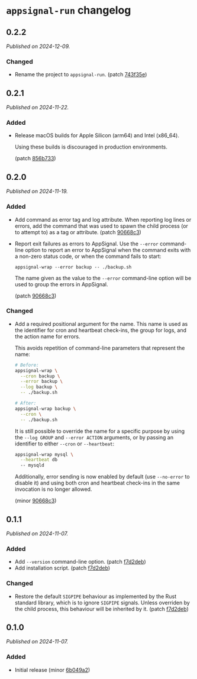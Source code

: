 # `appsignal-run` changelog

## 0.2.2

_Published on 2024-12-09._

### Changed

- Rename the project to `appsignal-run`. (patch [743f35e](https://github.com/appsignal/appsignal-run/commit/743f35e9479c911432adc921eeacfeeddd0815f6))

## 0.2.1

_Published on 2024-11-22._

### Added

- Release macOS builds for Apple Silicon (arm64) and Intel (x86_64).

  Using these builds is discouraged in production environments.

  (patch [856b733](https://github.com/appsignal/appsignal-wrap/commit/856b7339f1b9a5cde85d41ad9bb1ffde99b27357))

## 0.2.0

_Published on 2024-11-19._

### Added

- Add command as error tag and log attribute. When reporting log lines or errors, add the command that was used to spawn the child process (or to attempt to) as a tag or attribute. (patch [90668c3](https://github.com/appsignal/appsignal-wrap/commit/90668c315f3736f75f99028b66e7814429064933))
- Report exit failures as errors to AppSignal. Use the `--error` command-line option to report an error to AppSignal when the command exits with a non-zero status code, or when the command fails to start:

  ```
  appsignal-wrap --error backup -- ./backup.sh
  ```

  The name given as the value to the `--error` command-line option will be used to group the errors in AppSignal.

  (patch [90668c3](https://github.com/appsignal/appsignal-wrap/commit/90668c315f3736f75f99028b66e7814429064933))

### Changed

- Add a required positional argument for the name. This name is used as the identifier for cron and heartbeat check-ins, the group for logs, and the action name for errors.

  This avoids repetition of command-line parameters that represent the name:

  ```sh
  # Before:
  appsignal-wrap \
    --cron backup \
    --error backup \
    --log backup \
    -- ./backup.sh

  # After:
  appsignal-wrap backup \
    --cron \
    -- ./backup.sh
  ```

  It is still possible to override the name for a specific purpose by using the `--log GROUP` and `--error ACTION` arguments, or by passing an identifier to either `--cron` or `--heartbeat`:

  ```sh
  appsignal-wrap mysql \
    --heartbeat db
    -- mysqld
  ```

  Additionally, error sending is now enabled by default (use `--no-error` to disable it) and using both cron and heartbeat check-ins in the same invocation is no longer allowed.

  (minor [90668c3](https://github.com/appsignal/appsignal-wrap/commit/90668c315f3736f75f99028b66e7814429064933))

## 0.1.1

_Published on 2024-11-07._

### Added

- Add `--version` command-line option. (patch [f7d2deb](https://github.com/appsignal/appsignal-wrap/commit/f7d2deb8033c26de93a0ac8f0ae69ac441651f06))
- Add installation script. (patch [f7d2deb](https://github.com/appsignal/appsignal-wrap/commit/f7d2deb8033c26de93a0ac8f0ae69ac441651f06))

### Changed

- Restore the default `SIGPIPE` behaviour as implemented by the Rust standard library, which is to ignore `SIGPIPE` signals. Unless overriden by the child process, this behaviour will be inherited by it. (patch [f7d2deb](https://github.com/appsignal/appsignal-wrap/commit/f7d2deb8033c26de93a0ac8f0ae69ac441651f06))

## 0.1.0

_Published on 2024-11-07._

### Added

- Initial release (minor [6b049a2](https://github.com/appsignal/appsignal-wrap/commit/6b049a2816662a5e5d96a564d209b5bd37f63f26))
